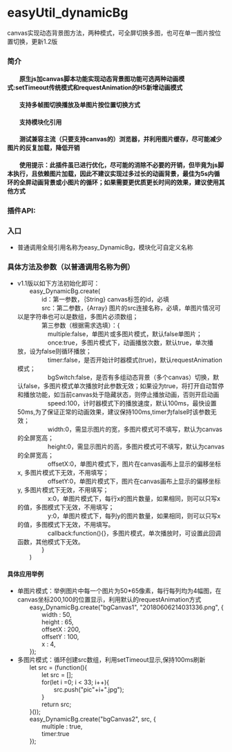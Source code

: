 # easyUtil_dynamicBg
canvas实现动态背景图方法，两种模式，可全屏切换多图，也可在单一图片按位置切换，更新1.2版
<h3>简介</h3>
		<h4>&emsp;&emsp;原生js加canvas脚本功能实现动态背景图功能可选两种动画模式:setTimeout传统模式和requestAnimation的H5新增动画模式</h4>
		<h4>&emsp;&emsp;支持多帧图切换播放及单图片按位置切换方式</h4>
		<h4>&emsp;&emsp;支持模块化引用</h4>
		<h4>&emsp;&emsp;测试兼容主流（只要支持canvas的）浏览器，并利用图片缓存，尽可能减少图片的反复加载，降低开销</h4>
		<h4>&emsp;&emsp;使用提示：此插件虽已进行优化，尽可能的消除不必要的开销，但毕竟为js脚本执行，且依赖图片加载，因此不建议实现过多过长的动画背景，最佳为5s内循环的全屏动画背景或小图片的循环；如果需要更优质更长时间的效果，建议使用其他方式</h4>
		<h3>插件API:</h3>
		<h3>入口</h3>
		<ul>
			<li>普通调用全局引用名称为easy_DynamicBg，模块化可自定义名称</li>
		</ul>
		<h3>具体方法及参数（以普通调用名称为例）</h3>
		<ul>
			<li>
				v1.1版以如下方法初始化即可：<br/> 
				&emsp;&emsp;easy_DynamicBg.create(<br/>
								&emsp;&emsp;&emsp;&emsp;id：第一参数，｛String} canvas标签的id，必填 <br/>
								&emsp;&emsp;&emsp;&emsp;src：第二参数，{Array} 图片的src连接名称，必填，单图片情况可以是字符串也可以是数组，多图片必须数组；<br/>
								&emsp;&emsp;&emsp;&emsp;第三参数（根据需求选填）：{<br/>
						&emsp;&emsp;&emsp;&emsp;&emsp;multiple:false，单图片或多图片模式，默认false单图片；<br/>
						&emsp;&emsp;&emsp;&emsp;&emsp;once:true，多图片模式下，动画播放次数，默认true，单次播放，设为false则循环播放；<br/>
						&emsp;&emsp;&emsp;&emsp;&emsp;timer:false，是否开始计时器模式(true)，默认requestAnimation模式；<br/>
						&emsp;&emsp;&emsp;&emsp;&emsp;bgSwitch:false，是否有多组动态背景（多个canvas）切换，默认false，多图片模式单次播放时此参数无效；如果设为true，将打开自动暂停和播放功能，如当前canvas处于隐藏状态，则停止播放动画，否则开启动画<br/>
						&emsp;&emsp;&emsp;&emsp;&emsp;speed:100，计时器模式下的播放速度，默认100ms，最快设置50ms,为了保证正常的动画效果，建议保持100ms,timer为false时该参数无效；<br/>
					&emsp;&emsp;&emsp;&emsp;&emsp;width:0，需显示图片的宽，多图片模式可不填写，默认为canvas的全屏宽高；<br/>
						&emsp;&emsp;&emsp;&emsp;&emsp;height:0，需显示图片的高，多图片模式可不填写，默认为canvas的全屏宽高；<br/>
						&emsp;&emsp;&emsp;&emsp;&emsp;offsetX:0，单图片模式下，图片在canvas画布上显示的偏移坐标x, 多图片模式下无效，不用填写；<br/>
						&emsp;&emsp;&emsp;&emsp;&emsp;offsetY:0，单图片模式下，图片在canvas画布上显示的偏移坐标y, 多图片模式下无效，不用填写；<br/>
						&emsp;&emsp;&emsp;&emsp;&emsp;x:0，单图片模式下，每行x的图片数量，如果相同，则可以只写x的值，多图模式下无效，不用填写；<br/>
						&emsp;&emsp;&emsp;&emsp;&emsp;y:0，单图片模式下，每列y的图片数量，如果相同，则可以只写x的值，多图模式下无效，不用填写。<br/>
						&emsp;&emsp;&emsp;&emsp;&emsp;callback:function(){}，多图片模式，单次播放时，可设置此回调函数，其他模式下无效。<br/>
						&emsp;&emsp;&emsp;&emsp;}<br/>
					&emsp;&emsp;)<br/>
			</li>
		</ul>
		<h4>具体应用举例</h4>
		<ul>
			<li>
				单图片模式：举例图片中每一个图片为50*65像素，每行每列均为4幅图，在canvas坐标200,100的位置显示，利用默认的requestAnimation方式<br/> 
			&emsp;&emsp;easy_DynamicBg.create("bgCanvas1", "20180606214031336.png", {<br/>
					&emsp;&emsp;&emsp;&emsp;width : 50, <br/>
					&emsp;&emsp;&emsp;&emsp;height : 65,<br/>
					&emsp;&emsp;&emsp;&emsp;offsetX : 200,<br/>
					&emsp;&emsp;&emsp;&emsp;offsetY : 100,<br/>
					&emsp;&emsp;&emsp;&emsp;x : 4,<br/>
			&emsp;&emsp;});<br/>
			</li>
			<li>
				多图片模式：循环创建src数组，利用setTimeout显示,保持100ms刷新<br/>
				&emsp;&emsp;let src = (function(){<br/>
				&emsp;&emsp;&emsp;&emsp;let src = [];<br/>
				&emsp;&emsp;&emsp;&emsp;for(let i =0; i < 33; i++){<br/>
						&emsp;&emsp;&emsp;&emsp;&emsp;&emsp;src.push("pic"+i+".jpg");<br/>
				&emsp;&emsp;&emsp;&emsp;}<br/>
				&emsp;&emsp;&emsp;&emsp;return src;<br/>
		&emsp;&emsp;}());<br/>
			&emsp;&emsp;easy_DynamicBg.create("bgCanvas2", src, {<br/>
						&emsp;&emsp;&emsp;&emsp;multiple : true,<br/>
						&emsp;&emsp;&emsp;&emsp;timer:true<br/>
				&emsp;&emsp;});<br/>
			</li>
		</ul>
